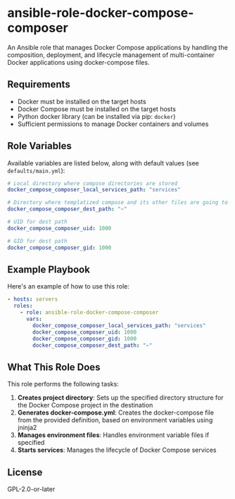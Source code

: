 ansible-role-docker-compose-composer
====================================

An Ansible role that manages Docker Compose applications by handling the composition, deployment, and lifecycle management of multi-container Docker applications using docker-compose files.

Requirements
------------

- Docker must be installed on the target hosts
- Docker Compose must be installed on the target hosts
- Python docker library (can be installed via pip: `docker`)
- Sufficient permissions to manage Docker containers and volumes

Role Variables
--------------

Available variables are listed below, along with default values (see `defaults/main.yml`):

```yaml
# Local directory where compose directories are stored
docker_compose_composer_local_services_path: "services"

# Directory where templatized compose and its other files are going to be placed
docker_compose_composer_dest_path: "~"

# UID for dest path
docker_compose_composer_uid: 1000

# GID for dest path
docker_compose_composer_gid: 1000
```

Example Playbook
----------------

Here's an example of how to use this role:

```yaml
- hosts: servers
  roles:
    - role: ansible-role-docker-compose-composer
      vars:
        docker_compose_composer_local_services_path: "services"
        docker_compose_composer_uid: 1000
        docker_compose_composer_gid: 1000
        docker_compose_composer_dest_path: "~"
```

What This Role Does
-------------------

This role performs the following tasks:

1. **Creates project directory**: Sets up the specified directory structure for the Docker Compose project in the destination
2. **Generates docker-compose.yml**: Creates the docker-compose file from the provided definition, based on environment variables using jninja2
3. **Manages environment files**: Handles environment variable files if specified
4. **Starts services**: Manages the lifecycle of Docker Compose services

License
-------

GPL-2.0-or-later

